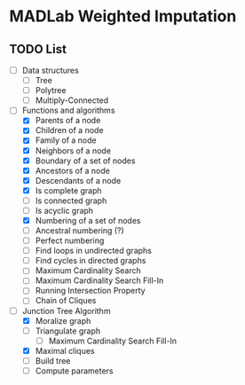 # MADLab Weighted Imputation

## TODO List

- [ ] Data structures
    - [ ] Tree
    - [ ] Polytree
    - [ ] Multiply-Connected
- [ ] Functions and algorithms
    - [x] Parents of a node
    - [x] Children of a node
    - [x] Family of a node
    - [x] Neighbors of a node
    - [x] Boundary of a set of nodes
    - [x] Ancestors of a node
    - [x] Descendants of a node
    - [x] Is complete graph
    - [ ] Is connected graph
    - [ ] Is acyclic graph
    - [x] Numbering of a set of nodes
    - [ ] Ancestral numbering (?)
    - [ ] Perfect numbering
    - [ ] Find loops in undirected graphs
    - [ ] Find cycles in directed graphs
    - [ ] Maximum Cardinality Search
    - [ ] Maximum Cardinality Search Fill-In
    - [ ] Running Intersection Property
    - [ ] Chain of Cliques
- [ ] Junction Tree Algorithm
    - [x] Moralize graph
    - [ ] Triangulate graph
        - [ ] Maximum Cardinality Search Fill-In
    - [x] Maximal cliques
    - [ ] Build tree
    - [ ] Compute parameters
